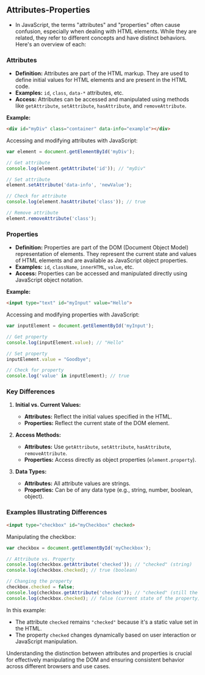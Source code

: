 
## Attributes-Properties

- In JavaScript, the terms "attributes" and "properties" often cause confusion, especially when dealing with HTML elements. While they are related, they refer to different concepts and have distinct behaviors. Here's an overview of each:

### Attributes

- **Definition:** Attributes are part of the HTML markup. They are used to define initial values for HTML elements and are present in the HTML code.
- **Examples:** `id`, `class`, `data-*` attributes, etc.
- **Access:** Attributes can be accessed and manipulated using methods like `getAttribute`, `setAttribute`, `hasAttribute`, and `removeAttribute`.

**Example:**
```html
<div id="myDiv" class="container" data-info="example"></div>
```

Accessing and modifying attributes with JavaScript:
```javascript
var element = document.getElementById('myDiv');

// Get attribute
console.log(element.getAttribute('id')); // "myDiv"

// Set attribute
element.setAttribute('data-info', 'newValue');

// Check for attribute
console.log(element.hasAttribute('class')); // true

// Remove attribute
element.removeAttribute('class');
```

### Properties

- **Definition:** Properties are part of the DOM (Document Object Model) representation of elements. They represent the current state and values of HTML elements and are available as JavaScript object properties.
- **Examples:** `id`, `className`, `innerHTML`, `value`, etc.
- **Access:** Properties can be accessed and manipulated directly using JavaScript object notation.

**Example:**
```html
<input type="text" id="myInput" value="Hello">
```

Accessing and modifying properties with JavaScript:
```javascript
var inputElement = document.getElementById('myInput');

// Get property
console.log(inputElement.value); // "Hello"

// Set property
inputElement.value = "Goodbye";

// Check for property
console.log('value' in inputElement); // true
```

### Key Differences

1. **Initial vs. Current Values:**
   - **Attributes:** Reflect the initial values specified in the HTML.
   - **Properties:** Reflect the current state of the DOM element.

2. **Access Methods:**
   - **Attributes:** Use `getAttribute`, `setAttribute`, `hasAttribute`, `removeAttribute`.
   - **Properties:** Access directly as object properties (`element.property`).

3. **Data Types:**
   - **Attributes:** All attribute values are strings.
   - **Properties:** Can be of any data type (e.g., string, number, boolean, object).

### Examples Illustrating Differences

```html
<input type="checkbox" id="myCheckbox" checked>
```

Manipulating the checkbox:
```javascript
var checkbox = document.getElementById('myCheckbox');

// Attribute vs. Property
console.log(checkbox.getAttribute('checked')); // "checked" (string)
console.log(checkbox.checked); // true (boolean)

// Changing the property
checkbox.checked = false;
console.log(checkbox.getAttribute('checked')); // "checked" (still the initial attribute value)
console.log(checkbox.checked); // false (current state of the property)
```

In this example:
- The attribute `checked` remains `"checked"` because it's a static value set in the HTML.
- The property `checked` changes dynamically based on user interaction or JavaScript manipulation.

Understanding the distinction between attributes and properties is crucial for effectively manipulating the DOM and ensuring consistent behavior across different browsers and use cases.
